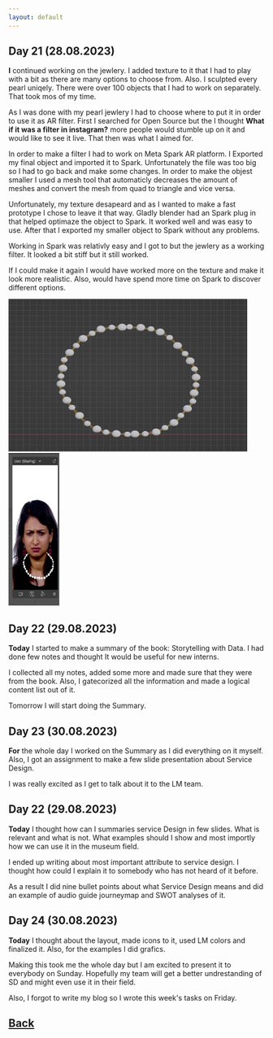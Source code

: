 ```yaml
---
layout: default
---
```

## Day 21 (28.08.2023)
<b>I</b> continued working on the jewlery. I added texture to it that I had to play with a bit as there are many options to choose from. Also. I sculpted every pearl uniqely. There were over 100 objects that I had to work on separately. That took mos of my time. 

As I was done with my pearl jewlery I had to choose where to put it in order to use it as AR filter. First I searched for Open Source but the I thought <b>What if it was a filter in instagram?</b> more people would stumble up on it and would like to see it live. That then was what I aimed for.

In order to make a filter I had to work on Meta Spark AR platform. I Exported my final object and imported it to Spark. Unfortunately the file was too big so I had to go back and make some changes. In order to make the objest smaller I used a mesh tool that automaticly decreases the amount of meshes and convert the mesh from quad to triangle and vice versa.

Unfortunately, my texture desapeard and as I wanted to make a fast prototype I chose to leave it that way. Gladly blender had an Spark plug in that helped optimaze the object to Spark. It worked well and was easy to use. After that I exported my smaller object to Spark without any problems.

Working in Spark was relativly easy and I got to but the jewlery as a working filter. It looked a bit stiff but it still worked.

If I could make it again I would have worked more on the texture and make it look more realistic. Also, would have spend more time on Spark to discover different options.

<img src="/assets/Jewlery-blender.JPEG/" width="470" height="300">       <img src="/assets/Jewlery-Filter-QM.PNG/" width="100" height="300"> 

## Day 22 (29.08.2023)

<b>Today</b> I started to make a summary of the book: Storytelling with Data. I had done few notes and thought It would be useful for new interns. 

I collected all my notes, added some more and made sure that they were from the book. Also, I gatecorized all the information and made a logical content list out of it.

Tomorrow I will start doing the Summary.

## Day 23 (30.08.2023)

<b>For</b> the whole day I worked on the Summary as I did everything on it myself. Also, I got an assignment to make a few slide presentation about Service Design. 

I was really excited as I get to talk about it to the LM team.

## Day 22 (29.08.2023)

<b>Today</b> I thought how can I summaries service Design in few slides. What is relevant and what is not. What examples should I show and most importly how we can use it in the museum field.

I ended up writing about most important attribute to service design. I thought how could I explain it to somebody who has not heard of it before.

As a result I did nine bullet points about what Service Design means and did an example of audio guide journeymap and SWOT analyses of it.

## Day 24 (30.08.2023)

<b>Today</b> I thought about the layout, made icons to it, used LM colors and finalized it. Also, for the examples I did grafics.

Making this took me the whole day but I am excited to present it to everybody on Sunday. Hopefully my team will get a better undrestanding of SD and might even use it in their field.

Also, I forgot to write my blog so I wrote this week's tasks on Friday.

## [Back](./)
